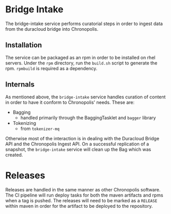 # Bridge Intake

The bridge-intake service performs curatorial steps in order to ingest data
from the duracloud bridge into Chronopolis.

## Installation

The service can be packaged as an rpm in order to be installed on rhel servers.
Under the `rpm` directory, run the `build.sh` script to generate the rpm. 
`rpmbuild` is required as a dependency.

## Internals

As mentioned above, the `bridge-intake` service handles curation of content in
order to have it conform to Chronopolis' needs. These are:

* Bagging
  * handled primarily through the BaggingTasklet and `bagger` library
* Tokenizing
  * from `tokenizer-mq`

Otherwise most of the interaction is in dealing with the Duracloud Bridge API
and the Chronopolis Ingest API. On a successful replication of a snapshot, the
`bridge-intake` service will clean up the Bag which was created.

# Releases

Releases are handled in the same manner as other Chronopolis software. The CI
pipeline will run deploy tasks for both the maven artifacts and rpms when a tag
is pushed. The releases will need to be marked as a `RELEASE` within maven in 
order for the artifact to be deployed to the repository.
